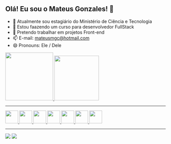 # <h2> Olá! Eu sou o Mateus Gonzales! 👋</h2>

- 🔭 Atualmente sou estagiário do Ministério de Ciência e Tecnologia
- 🌱 Estou faazendo um curso para desenvolvedor FullStack
- 👯 Pretendo trabalhar em projetos Front-end
- 📫 E-mail: mateusmgc@hotmail.com
- 😄 Pronouns: Ele / Dele

<div>
  <a href="https://github.com/mateusgonzales" target="_blank">
  <img aligne="center" height="150cm" target="_blank" src="https://github-readme-stats.vercel.app/api?username=mateusgonzales&show_icons=true&theme=tokyonight&include_all_commits=true&count_private=true" />
  <img aligne="center" height="140cm" target="_blank" src="https://github-readme-stats.vercel.app/api/top-langs/?username=mateusgonzales&layout=compact&langs_count=16&theme=tokyonight"/>
</div>
<hr>
<div>
  <img aligne="center" height="40" widght="40" src="https://cdn.jsdelivr.net/gh/devicons/devicon/icons/html5/html5-original-wordmark.svg" /> 
  <img aligne="center" height="40" widght="40" src="https://cdn.jsdelivr.net/gh/devicons/devicon/icons/css3/css3-original-wordmark.svg" /> 
  <img aligne="center" height="40" widght="40" src="https://cdn.jsdelivr.net/gh/devicons/devicon/icons/bulma/bulma-plain.svg" /> 
  <img aligne="center" height="40" widght="40" src="https://cdn.jsdelivr.net/gh/devicons/devicon/icons/javascript/javascript-original.svg" /> 
  <img aligne="center" height="40" widght="40" src="https://cdn.jsdelivr.net/gh/devicons/devicon/icons/react/react-original.svg" /> 
  <img aligne="center" height="40" widght="40" src="https://cdn.jsdelivr.net/gh/devicons/devicon/icons/nodejs/nodejs-original.svg" />  
  <img aligne="center" height="40" widght="40" src="https://cdn.jsdelivr.net/gh/devicons/devicon/icons/mongodb/mongodb-original-wordmark.svg" />
</div>
<hr>
<div>
  <a href="https://www.linkedin.com/in/mateus-gonzales-cruz-8aa24715a/" target="_blank"><img src="https://img.shields.io/badge/LinkedIn-0077B5?style=for-the-badge&logo=linkedin&logoColor=white" target="_blank"/></a>
  <a href="https://www.instagram.com/mateusmgc_/" target="_blank"><img src="https://img.shields.io/badge/Instagram-E4405F?style=for-the-badge&logo=instagram&logoColor=white" target="_blank"/></a>
</div>
